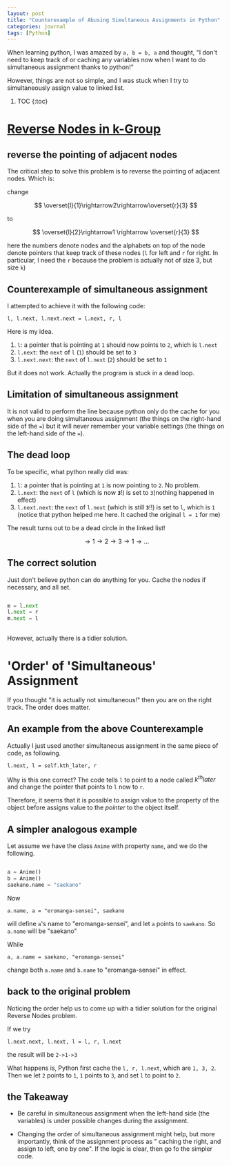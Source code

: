 ```yaml
---
layout: post
title: "Counterexample of Abusing Simultaneous Assignments in Python"
categories: journal
tags: [Python]
---
```


<script type="text/javascript" async
 src="https://cdn.mathjax.org/mathjax/latest/MathJax.js?config=TeX-AMS_CHTML">
</script>
<script type="text/x-mathjax-config">
 MathJax.Hub.Config({tex2jax: {inlineMath: [['$','$'], ['\\(','\\)']]}});
</script>

When learning python,
I was amazed by `a, b = b, a`
and thought, 
"I don't need to keep track of or caching any
variables now when I want to do simultaneous assignment
thanks to python!"

However, things are not so simple, and I was stuck 
when I try to simultaneously assign value to linked list.


1. TOC
{:toc}


# [Reverse Nodes in k-Group](https://leetcode.com/problems/reverse-nodes-in-k-group/#/description)

## reverse the pointing of adjacent nodes

The critical step to solve this problem
is to reverse the pointing of adjacent nodes.
Which is: 

change 

$$
\overset{l}{1}\rightarrow2\rightarrow\overset{r}{3}
$$

to 

$$
\overset{l}{2}\rightarrow1 \rightarrow \overset{r}{3}
$$

here the numbers denote nodes
and the alphabets on top of the node denote pointers that keep track
of these nodes (`l` for left and `r` for right. In particular,
I need the `r` because the problem is actually not of size 3,
but size `k`)

## Counterexample of simultaneous assignment
I attempted to achieve it with the following code:

`l, l.next, l.next.next = l.next, r, l`

Here is my idea.

1. `l`: a pointer that is pointing at `1` should now 
points to `2`, which is `l.next`
2. `l.next`: the `next` of `l` (`1`) should be set to `3`
3. `l.next.next`: the `next` of `l.next` (`2`) should be set to `1`

But it does not work. 
Actually the program is stuck in a dead loop.

## Limitation of simultaneous assignment

It is not valid to perform the line
because python only do the cache for you
when you are doing simultaneous assignment
(the things on the right-hand side of the `=`)
but it will never remember your variable settings
(the things on the left-hand side of the `=`).


## The dead loop

To be specific, what python really did was:

1. `l`: a pointer that is pointing at `1` is now 
pointing to `2`. No problem.
2. `l.next`: the `next` of `l` (which is now **`3`**!)
is set to `3`(nothing happened in effect)
3. `l.next.next`: the `next` of `l.next` (which is still **`3`**!!)
is set to `l`, which is `1`
(notice that python helped me here. 
It cached the original `l = 1` for me)

The result turns out to be a dead circle in the linked list!

$$
\rightarrow1\rightarrow2\rightarrow3\rightarrow1\rightarrow\dots
$$

## The correct solution

Just don't believe python can do anything for you.
Cache the nodes if necessary, and all set.

```python

m = l.next
l.next = r
m.next = l
    
```

However, actually there is a tidier solution.

# 'Order' of 'Simultaneous' Assignment
 
If you thought "it is actually not simultaneous!"
then you are on the right track. 
The order does matter.

## An example from the above Counterexample

Actually I just used another simultaneous assignment in
the same piece of code, as following.

    l.next, l = self.kth_later, r

Why is this one correct?
The code tells `l` to point to a node called $k^{th} later$
and change the pointer that points to `l` now to `r`.

Therefore, it seems that it is possible to assign value to the property of 
the object before assigns value to the *pointer* to the object itself.

## A simpler analogous example

Let assume we have the class `Anime` with property `name`,
and we do the following.

```python

a = Anime()
b = Anime()
saekano.name = "saekano"
```

Now

    a.name, a = "eromanga-sensei", saekano
    
will define `a`'s name to "eromanga-sensei", and let `a`
points to `saekano`. So `a.name` will be "saekano"

While

    a, a.name = saekano, "eromanga-sensei"
    
change both `a.name` and `b.name` to "eromanga-sensei" in effect.

## back to the original problem 

Noticing the order help us to come up with a tidier solution
for the original Reverse Nodes problem.

If we try

`l.next.next, l.next, l = l, r, l.next`

the result will be `2->1->3`

What happens is, Python first cache the `l, r, l.next`, 
which are `1, 3, 2`.
Then we let `2` points to `1`, `1` points to `3`, and set
`l` to point to `2`.


## the Takeaway

- Be careful in simultaneous assignment when the left-hand side
(the variables) is under possible changes during the assignment.
  
- Changing the order of simultaneous assignment might help,
but more importantly, think of the assignment process as "
caching the right, and assign to left, one by one". If the logic
is clear, then go fo the simpler code.


